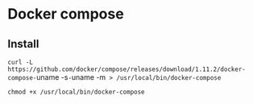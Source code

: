 # Docker compose
## Install

`curl -L https://github.com/docker/compose/releases/download/1.11.2/docker-compose-`uname -s`-`uname -m` > /usr/local/bin/docker-compose`

`chmod +x /usr/local/bin/docker-compose`
